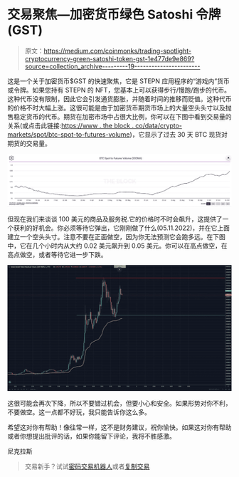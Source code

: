# 交易聚焦—加密货币绿色 Satoshi 令牌(GST)

> 原文：<https://medium.com/coinmonks/trading-spotlight-cryptocurrency-green-satoshi-token-gst-1e477de9e869?source=collection_archive---------19----------------------->

这是一个关于加密货币$GST 的快速聚焦，它是 STEPN 应用程序的“游戏内”货币或令牌。如果您持有 STEPN 的 NFT，您基本上可以获得步行/慢跑/跑步的代币。这种代币没有限制，因此它会引发通货膨胀，并随着时间的推移而贬值。这种代币的价格不时大幅上涨。这很可能是由于加密货币期货市场上的大量空头头寸以及抛售稳定货币的代币。期货在加密市场中占很大比例，你可以在下图中看到交易量的关系(或点击此链接:[https://www . the block . co/data/crypto-markets/spot/btc-spot-to-futures-volume](https://www.theblock.co/data/crypto-markets/spot/btc-spot-to-futures-volume))，它显示了过去 30 天 BTC 现货对期货的交易量。

![](img/d23f87106b4869f4c5a64718607db639.png)

但现在我们来谈谈 100 美元的商品及服务税.它的价格时不时会飙升，这提供了一个获利的好机会。你必须等待它弹出，它刚刚做了什么(05.11.2022)，并在它上面建立一个空头头寸。注意不要在正面做空，因为你无法预测它会跑多远。在下图中，它在几个小时内从大约 0.02 美元飙升到 0.05 美元。你可以在高点做空，在高点做空，或者等待它进一步下跌。

![](img/099755f2b40d0ed9a28db9ad71bbb401.png)

这很可能会再次下降，所以不要错过机会，但要小心和安全。如果形势对你不利，不要做空。这一点都不好玩，我只能告诉你这么多。

希望这对你有帮助！像往常一样，这不是财务建议，祝你愉快。如果这对你有帮助或者你想提出批评的话，如果你能留下评论，我将不胜感激。

尼克拉斯

> 交易新手？试试[密码交易机器人](/coinmonks/crypto-trading-bot-c2ffce8acb2a)或者[复制交易](/coinmonks/top-10-crypto-copy-trading-platforms-for-beginners-d0c37c7d698c)
